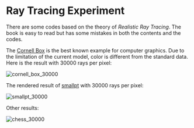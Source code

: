 Ray Tracing Experiment
======================

There are some codes based on the theory of _Realistic Ray Tracing_. The book is easy to read but has some mistakes in both the contents and the codes.

The [Cornell Box](http://www.graphics.cornell.edu/online/box/) is the best known example for computer graphics. Due to the limitation of the current model, color is different from the standard data. Here is the result with 30000 rays per pixel:

![cornell_box_30000](https://cloud.githubusercontent.com/assets/853842/4963609/19cbf196-6722-11e4-8f36-3a01dca1c8e8.png)

The rendered result of [smallpt](http://www.kevinbeason.com/smallpt/) with 30000 rays per pixel:

![smallpt_30000](https://cloud.githubusercontent.com/assets/853842/4976490/49ddc036-691f-11e4-83e3-0388cd06d7a1.png)

Other results:

![chess_30000](https://cloud.githubusercontent.com/assets/853842/4987204/894412fc-6947-11e4-871b-f9bae3fc0cfd.png)
